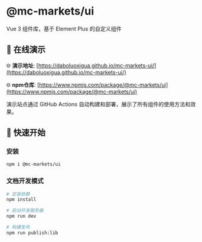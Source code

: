 # @mc-markets/ui 

Vue 3 组件库，基于 Element Plus 的自定义组件

## 📖 在线演示

🌐 **演示地址**: [https://daboluoxigua.github.io/mc-markets-ui/](https://daboluoxigua.github.io/mc-markets-ui/)

🌐 **npm仓库**: [https://www.npmjs.com/package/@mc-markets/ui](https://www.npmjs.com/package/@mc-markets/ui)

演示站点通过 GitHub Actions 自动构建和部署，展示了所有组件的使用方法和效果。

## 🚀 快速开始

### 安装
```bash
npm i @mc-markets/ui
```

### 文档开发模式
```bash
# 安装依赖
npm install

# 启动开发服务器
npm run dev

# 构建发布
npm run publish:lib
```
